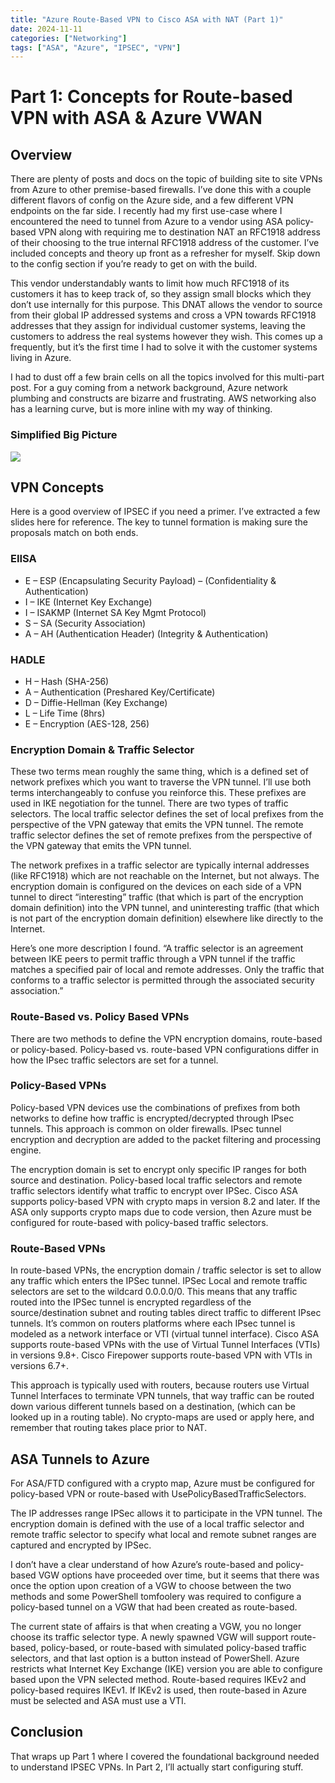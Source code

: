 ```yaml
---
title: "Azure Route-Based VPN to Cisco ASA with NAT (Part 1)"
date: 2024-11-11
categories: ["Networking"]
tags: ["ASA", "Azure", "IPSEC", "VPN"]
---
```


# Part 1: Concepts for Route-based VPN with ASA &amp; Azure VWAN

## Overview

There are plenty of posts and docs on the topic of building site to site VPNs from Azure to other premise-based firewalls. I’ve done this with a couple different flavors of config on the Azure side, and a few different VPN endpoints on the far side. I recently had my first use-case where I encountered the need to tunnel from Azure to a vendor using ASA policy-based VPN along with requiring me to destination NAT an RFC1918 address of their choosing to the true internal RFC1918 address of the customer. I’ve included concepts and theory up front as a refresher for myself. Skip down to the config section if you’re ready to get on with the build.

This vendor understandably wants to limit how much RFC1918 of its customers it has to keep track of, so they assign small blocks which they don’t use internally for this purpose. This DNAT allows the vendor to source from their global IP addressed systems and cross a VPN towards RFC1918 addresses that they assign for individual customer systems, leaving the customers to address the real systems however they wish. This comes up a frequently, but it’s the first time I had to solve it with the customer systems living in Azure.

I had to dust off a few brain cells on all the topics involved for this multi-part post. For a guy coming from a network background, Azure network plumbing and constructs are bizarre and frustrating. AWS networking also has a learning curve, but is more inline with my way of thinking.

### Simplified Big Picture

![](/images/vpn-nat-simplified.png)

## VPN Concepts

Here is a good overview of IPSEC if you need a primer. I’ve extracted a few slides here for reference. The key to tunnel formation is making sure the proposals match on both ends.

### EIISA

* E – ESP (Encapsulating Security Payload) – (Confidentiality & Authentication)
* I – IKE (Internet Key Exchange)
* I – ISAKMP (Internet SA Key Mgmt Protocol)
* S – SA (Security Association)
* A – AH (Authentication Header) (Integrity & Authentication)

### HADLE

* H – Hash (SHA-256)
* A – Authentication (Preshared Key/Certificate)
* D – Diffie-Hellman (Key Exchange)
* L – Life Time (8hrs)
* E – Encryption (AES-128, 256)

### Encryption Domain & Traffic Selector

These two terms mean roughly the same thing, which is a defined set of network prefixes which you want to traverse the VPN tunnel. I’ll use both terms interchangeably to confuse you reinforce this. These prefixes are used in IKE negotiation for the tunnel. There are two types of traffic selectors. The local traffic selector defines the set of local prefixes from the perspective of the VPN gateway that emits the VPN tunnel. The remote traffic selector defines the set of remote prefixes from the perspective of the VPN gateway that emits the VPN tunnel.

The network prefixes in a traffic selector are typically internal addresses (like RFC1918) which are not reachable on the Internet, but not always. The encryption domain is configured on the devices on each side of a VPN tunnel to direct “interesting” traffic (that which is part of the encryption domain definition) into the VPN tunnel, and uninteresting traffic (that which is not part of the encryption domain definition) elsewhere like directly to the Internet.

Here’s one more description I found. “A traffic selector is an agreement between IKE peers to permit traffic through a VPN tunnel if the traffic matches a specified pair of local and remote addresses. Only the traffic that conforms to a traffic selector is permitted through the associated security association.”

### Route-Based vs. Policy Based VPNs

There are two methods to define the VPN encryption domains, route-based or policy-based. Policy-based vs. route-based VPN configurations differ in how the IPsec traffic selectors are set for a tunnel.

### Policy-Based VPNs

Policy-based VPN devices use the combinations of prefixes from both networks to define how traffic is encrypted/decrypted through IPsec tunnels. This approach is common on older firewalls. IPsec tunnel encryption and decryption are added to the packet filtering and processing engine.

The encryption domain is set to encrypt only specific IP ranges for both source and destination. Policy-based local traffic selectors and remote traffic selectors identify what traffic to encrypt over IPSec. Cisco ASA supports policy-based VPN with crypto maps in version 8.2 and later. If the ASA only supports crypto maps due to code version, then Azure must be configured for route-based with policy-based traffic selectors.

### Route-Based VPNs

In route-based VPNs, the encryption domain / traffic selector is set to allow any traffic which enters the IPSec tunnel. IPSec Local and remote traffic selectors are set to the wildcard 0.0.0.0/0. This means that any traffic routed into the IPSec tunnel is encrypted regardless of the source/destination subnet and routing tables direct traffic to different IPsec tunnels. It’s common on routers platforms where each IPsec tunnel is modeled as a network interface or VTI (virtual tunnel interface). Cisco ASA supports route-based VPNs with the use of Virtual Tunnel Interfaces (VTIs) in versions 9.8+. Cisco Firepower supports route-based VPN with VTIs in versions 6.7+.

This approach is typically used with routers, because routers use Virtual Tunnel Interfaces to terminate VPN tunnels, that way traffic can be routed down various different tunnels based on a destination, (which can be looked up in a routing table). No crypto-maps are used or apply here, and remember that routing takes place prior to NAT.

## ASA Tunnels to Azure

For ASA/FTD configured with a crypto map, Azure must be configured for policy-based VPN or route-based with UsePolicyBasedTrafficSelectors.

The IP addresses range IPSec allows it to participate in the VPN tunnel. The encryption domain is defined with the use of a local traffic selector and remote traffic selector to specify what local and remote subnet ranges are captured and encrypted by IPSec.

I don’t have a clear understand of how Azure’s route-based and policy-based VGW options have proceeded over time, but it seems that there was once the option upon creation of a VGW to choose between the two methods and some PowerShell tomfoolery was required to configure a policy-based tunnel on a VGW that had been created as route-based.

The current state of affairs is that when creating a VGW, you no longer choose its traffic selector type. A newly spawned VGW will support route-based, policy-based, or route-based with simulated policy-based traffic selectors, and that last option is a button instead of PowerShell. Azure restricts what Internet Key Exchange (IKE) version you are able to configure based upon the VPN selected method. Route-based requires IKEv2 and policy-based requires IKEv1. If IKEv2 is used, then route-based in Azure must be selected and ASA must use a VTI.

## Conclusion

That wraps up Part 1 where I covered the foundational background needed to understand IPSEC VPNs. In Part 2, I’ll actually start configuring stuff.